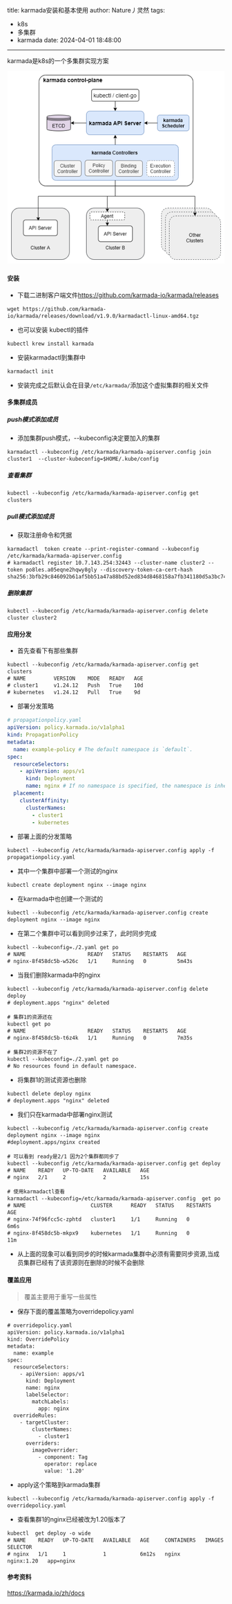 title: karmada安装和基本使用
author: Nature丿灵然
tags:
  - k8s
  - 多集群
  - karmada
date: 2024-04-01 18:48:00
---
karmada是k8s的一个多集群实现方案

<!--more-->

![alt text](../images/karmada-1.png)

#### 安装

- 下载二进制客户端文件<https://github.com/karmada-io/karmada/releases>

```shell
wget https://github.com/karmada-io/karmada/releases/download/v1.9.0/karmadactl-linux-amd64.tgz
```

- 也可以安装 kubectl的插件

```shell
kubectl krew install karmada
```

- 安装karmadactl到集群中

```shell
karmadactl init 
```

- 安装完成之后默认会在目录`/etc/karmada/`添加这个虚拟集群的相关文件

#### 多集群成员

##### push模式添加成员

- 添加集群push模式，--kubeconfig决定要加入的集群

```shell
karmadactl --kubeconfig /etc/karmada/karmada-apiserver.config join cluster1  --cluster-kubeconfig=$HOME/.kube/config
```

##### 查看集群

```shell
kubectl --kubeconfig /etc/karmada/karmada-apiserver.config get clusters
```

##### pull模式添加成员

- 获取注册命令和凭据

```shell
karmadactl  token create --print-register-command --kubeconfig /etc/karmada/karmada-apiserver.config
# karmadactl register 10.7.143.254:32443 --cluster-name cluster2 --token po8les.a05eqne2hqwy8gly --discovery-token-ca-cert-hash sha256:3bfb29c846092b61af5bb51a47a88bd52ed834d8468158a7fb341180d5a3bc74
```

##### 删除集群

```shell
kubectl --kubeconfig /etc/karmada/karmada-apiserver.config delete cluster cluster2
```

#### 应用分发

- 首先查看下有那些集群

```shell
kubectl --kubeconfig /etc/karmada/karmada-apiserver.config get clusters
# NAME         VERSION    MODE   READY   AGE
# cluster1     v1.24.12   Push   True    10d
# kubernetes   v1.24.12   Pull   True    9d
```

- 部署分发策略

```yaml
# propagationpolicy.yaml
apiVersion: policy.karmada.io/v1alpha1
kind: PropagationPolicy
metadata:
  name: example-policy # The default namespace is `default`.
spec:
  resourceSelectors:
    - apiVersion: apps/v1
      kind: Deployment
      name: nginx # If no namespace is specified, the namespace is inherited from the parent object scope.
  placement:
    clusterAffinity:
      clusterNames:
        - cluster1
        - kubernetes
```

- 部署上面的分发策略

```shell
kubectl --kubeconfig /etc/karmada/karmada-apiserver.config apply -f propagationpolicy.yaml
```

- 其中一个集群中部署一个测试的nginx

```shell
kubectl create deployment nginx --image nginx
```

- 在karmada中也创建一个测试的

```shell
kubectl --kubeconfig /etc/karmada/karmada-apiserver.config create deployment nginx --image nginx
```

- 在第二个集群中可以看到同步过来了，此时同步完成

```shell
kubectl --kubeconfig=./2.yaml get po
# NAME                    READY   STATUS    RESTARTS   AGE
# nginx-8f458dc5b-w526c   1/1     Running   0          5m43s
```

- 当我们删除karmada中的nginx

```shell
kubectl --kubeconfig /etc/karmada/karmada-apiserver.config delete deploy
# deployment.apps "nginx" deleted

# 集群1的资源还在
kubectl get po
# NAME                    READY   STATUS    RESTARTS   AGE
# nginx-8f458dc5b-t6z4k   1/1     Running   0          7m35s

# 集群2的资源不在了
kubectl --kubeconfig=./2.yaml get po
# No resources found in default namespace.
```

- 将集群1的测试资源也删除

```shell
kubectl delete deploy nginx
# deployment.apps "nginx" deleted
```

- 我们只在karmada中部署nginx测试

```shell
kubectl --kubeconfig /etc/karmada/karmada-apiserver.config create deployment nginx --image nginx
#deployment.apps/nginx created

# 可以看到 ready是2/1 因为2个集群都同步了
kubectl --kubeconfig /etc/karmada/karmada-apiserver.config get deploy  
# NAME    READY   UP-TO-DATE   AVAILABLE   AGE
# nginx   2/1     2            2           15s

# 使用karmadactl查看
karmadactl --kubeconfig=/etc/karmada/karmada-apiserver.config  get po
# NAME                     CLUSTER      READY   STATUS    RESTARTS   AGE
# nginx-74f96fcc5c-zphtd   cluster1     1/1     Running   0          6m6s
# nginx-8f458dc5b-mkpx9    kubernetes   1/1     Running   0          11m
```

- 从上面的现象可以看到同步的时候karmada集群中必须有需要同步资源,当成员集群已经有了该资源则在删除的时候不会删除

#### 覆盖应用

> 覆盖主要用于重写一些属性

- 保存下面的覆盖策略为overridepolicy.yaml

```shell
# overridepolicy.yaml
apiVersion: policy.karmada.io/v1alpha1
kind: OverridePolicy
metadata:
  name: example
spec:
  resourceSelectors:
    - apiVersion: apps/v1
      kind: Deployment
      name: nginx
      labelSelector:
        matchLabels:
          app: nginx
  overrideRules:
    - targetCluster:
        clusterNames:
          - cluster1
      overriders:
        imageOverrider:
          - component: Tag
            operator: replace
            value: '1.20'
```

- apply这个策略到karmada集群

```shell
kubectl --kubeconfig /etc/karmada/karmada-apiserver.config apply -f overridepolicy.yaml
```

- 查看集群1的nginx已经被改为1.20版本了

```shell
kubectl  get deploy -o wide 
# NAME    READY   UP-TO-DATE   AVAILABLE   AGE     CONTAINERS   IMAGES       SELECTOR
# nginx   1/1     1            1           6m12s   nginx        nginx:1.20   app=nginx
```

#### 参考资料

<https://karmada.io/zh/docs>
